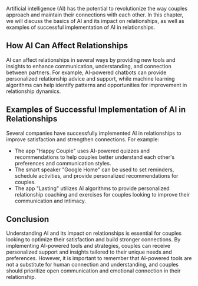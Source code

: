
Artificial intelligence (AI) has the potential to revolutionize the way couples approach and maintain their connections with each other. In this chapter, we will discuss the basics of AI and its impact on relationships, as well as examples of successful implementation of AI in relationships.

How AI Can Affect Relationships
-------------------------------

AI can affect relationships in several ways by providing new tools and insights to enhance communication, understanding, and connection between partners. For example, AI-powered chatbots can provide personalized relationship advice and support, while machine learning algorithms can help identify patterns and opportunities for improvement in relationship dynamics.

Examples of Successful Implementation of AI in Relationships
------------------------------------------------------------

Several companies have successfully implemented AI in relationships to improve satisfaction and strengthen connections. For example:

* The app "Happy Couple" uses AI-powered quizzes and recommendations to help couples better understand each other's preferences and communication styles.
* The smart speaker "Google Home" can be used to set reminders, schedule activities, and provide personalized recommendations for couples.
* The app "Lasting" utilizes AI algorithms to provide personalized relationship coaching and exercises for couples looking to improve their communication and intimacy.

Conclusion
----------

Understanding AI and its impact on relationships is essential for couples looking to optimize their satisfaction and build stronger connections. By implementing AI-powered tools and strategies, couples can receive personalized support and insights tailored to their unique needs and preferences. However, it is important to remember that AI-powered tools are not a substitute for human connection and understanding, and couples should prioritize open communication and emotional connection in their relationship.
